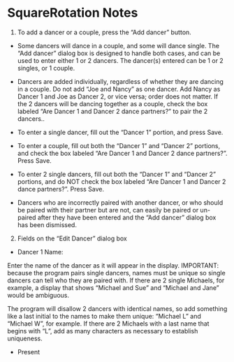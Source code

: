 # SquareRotation Notes

1. To add a dancer or a couple, press the “Add dancer” button.

  - Some dancers will dance in a couple, and some will dance single.  The “Add dancer” dialog box is designed to handle both cases, and can be used to enter either 1 or 2 dancers.  The dancer(s) entered can be 1 or 2 singles, or 1 couple.

  - Dancers are added individually, regardless of whether they are dancing in a couple.  Do not add “Joe and Nancy” as one dancer.  Add Nancy as Dancer 1 and Joe as Dancer 2, or vice versa; order does not matter.  If the 2 dancers will be dancing together as a couple, check the box labeled “Are Dancer 1 and Dancer 2 dance partners?” to pair the 2 dancers..

  - To enter a single dancer, fill out the “Dancer 1” portion, and press Save.

  - To enter a couple, fill out both the “Dancer 1” and “Dancer 2” portions, and check the box labeled “Are Dancer 1 and Dancer 2 dance partners?”.  Press Save.

  - To enter 2 single dancers, fill out both the “Dancer 1” and “Dancer 2” portions, and do NOT check the box labeled “Are Dancer 1 and Dancer 2 dance partners?”.  Press Save.

  - Dancers who are incorrectly paired with another dancer, or who should be paired with their partner but are not, can easily be paired or un-paired after they have been entered and the “Add dancer” dialog box has been dismissed.

2. Fields on the “Edit Dancer” dialog box

  - Dancer 1 Name:
  
  Enter the name of the dancer as it will appear in the display.  IMPORTANT:  because the program pairs single dancers, names must be unique so single dancers can tell who they are paired with.  If there are 2 single Michaels, for example, a display that shows “Michael and Sue” and “Michael and Jane” would be ambiguous.  

  The program will disallow 2 dancers with identical names, so add something like a last initial to the names to make them unique:  “Michael L” and “Michael W”, for example.  If there are 2  Michaels with a last name that begins with “L”, add as many characters as necessary to establish uniqueness.
  
  - Present


